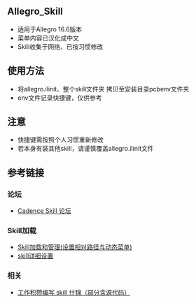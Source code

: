 ## Allegro_Skill
* 适用于Allegro 16.6版本
* 菜单内容已汉化成中文
* Skill收集于网络，已按习惯修改
## 使用方法
* 将allegro.ilinit、整个skill文件夹 拷贝至安装目录pcbenv文件夹
* env文件记录快捷键，仅供参考
## 注意
* 快捷键需按照个人习惯重新修改
* 若本身有装其他skill，请谨慎覆盖allegro.ilinit文件
## 参考链接
### 论坛
* [Cadence Skill 论坛](http://www.allegro-skill.com/)
### Skill加载
* [Skill加载和管理(设置相对路径与动态菜单)](https://www.eda365.com/thread-242781-1-1.html)
* [skill详细设置](https://www.eda365.com/forum.php?mod=viewthread&tid=82277)
### 相关
* [工作积攒编写 skill 什锦（部分含源代码）](https://www.eda365.com/thread-110612-1-1.html)

